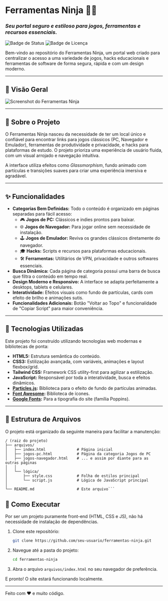 # Ferramentas Ninja 🥷✨

### _Seu portal seguro e estiloso para jogos, ferramentas e recursos essenciais._

![Badge de Status](https://img.shields.io/badge/status-ativo-brightgreen)
![Badge de Licença](https://img.shields.io/badge/licen%C3%A7a-MIT-blue)

Bem-vindo ao repositório do Ferramentas Ninja, um portal web criado para centralizar o acesso a uma variedade de jogos, hacks educacionais e ferramentas de software de forma segura, rápida e com um design moderno.

---

## 📸 Visão Geral

<!-- Adicione aqui um screenshot da página inicial do seu site! -->
![Screenshot do Ferramentas Ninja](https://i.imgur.com/k6jrXsE.png) 

---

## 🎯 Sobre o Projeto

O Ferramentas Ninja nasceu da necessidade de ter um local único e confiável para encontrar links para jogos clássicos (PC, Navegador e Emulador), ferramentas de produtividade e privacidade, e hacks para plataformas de estudo. O projeto prioriza uma experiência de usuário fluida, com um visual arrojado e navegação intuitiva.

A interface utiliza efeitos como _Glassmorphism_, fundo animado com partículas e transições suaves para criar uma experiência imersiva e agradável.

---

## ✨ Funcionalidades

- **Categorias Bem Definidas:** Todo o conteúdo é organizado em páginas separadas para fácil acesso:
  - 🎮 **Jogos de PC:** Clássicos e indies prontos para baixar.
  - 🌐 **Jogos de Navegador:** Para jogar online sem necessidade de instalação.
  - 🕹️ **Jogos de Emulador:** Reviva os grandes clássicos diretamente do navegador.
  - 🎓 **Hacks:** Scripts e recursos para plataformas educacionais.
  - 🛠️ **Ferramentas:** Utilitários de VPN, privacidade e outros softwares essenciais.
- **Busca Dinâmica:** Cada página de categoria possui uma barra de busca que filtra o conteúdo em tempo real.
- **Design Moderno e Responsivo:** A interface se adapta perfeitamente a desktops, tablets e celulares.
- **Interatividade:** Efeitos visuais como fundo de partículas, cards com efeito de brilho e animações sutis.
- **Funcionalidades Adicionais:** Botão "Voltar ao Topo" e funcionalidade de "Copiar Script" para maior conveniência.

---

## 🚀 Tecnologias Utilizadas

Este projeto foi construído utilizando tecnologias web modernas e bibliotecas de ponta:

- **HTML5:** Estrutura semântica do conteúdo.
- **CSS3:** Estilização avançada, com variáveis, animações e layout flexbox/grid.
- **Tailwind CSS:** Framework CSS utility-first para agilizar a estilização.
- **JavaScript:** Responsável por toda a interatividade, busca e efeitos dinâmicos.
- **[Particles.js](https://vincentgarreau.com/particles.js/):** Biblioteca para o efeito de fundo de partículas animadas.
- **[Font Awesome](https://fontawesome.com/):** Biblioteca de ícones.
- **[Google Fonts](https://fonts.google.com/):** Para a tipografia do site (família Poppins).

---

## 📂 Estrutura de Arquivos

O projeto está organizado da seguinte maneira para facilitar a manutenção:

```
/ (raiz do projeto)
├── arquivos/
│   ├── index.html              # Página inicial
│   ├── jogos-pc.html           # Página da categoria Jogos de PC
│   ├── jogos-navegador.html    # ... e assim por diante para as outras páginas
│   │
│   └── lógica/
│       ├── style.css           # Folha de estilos principal
│       └── script.js           # Lógica de JavaScript principal
│
└── README.md                   # Este arquivo```
```

## 🏁 Como Executar

Por ser um projeto puramente front-end (HTML, CSS e JS), não há necessidade de instalação de dependências.

1.  Clone este repositório:
    ```sh
    git clone https://github.com/seu-usuario/ferramentas-ninja.git
    ```
2.  Navegue até a pasta do projeto:
    ```sh
    cd ferramentas-ninja
    ```
3.  Abra o arquivo `arquivos/index.html` no seu navegador de preferência.

E pronto! O site estará funcionando localmente.

---

Feito com ❤️ e muito código.

